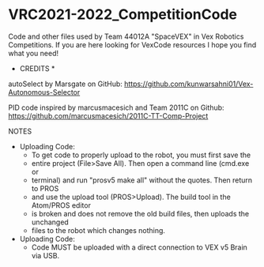 # VRC2021-2022_CompetitionCode
Code and other files used by Team 44012A "SpaceVEX" in Vex Robotics Competitions. If you are here looking for VexCode resources I hope you find what you need!

* CREDITS *

autoSelect by Marsgate on GitHub: https://github.com/kunwarsahni01/Vex-Autonomous-Selector

PID code inspired by marcusmacesich and Team 2011C on Github: https://github.com/marcusmacesich/2011C-TT-Comp-Project

NOTES
 - Uploading Code:
   * To get code to properly upload to the robot, you must first save the
   * entire project (File>Save All). Then open a command line (cmd.exe or
   * terminal) and run "prosv5 make all" without the quotes. Then return to PROS
   * and use the upload tool (PROS>Upload). The build tool in the Atom/PROS editor
   * is broken and does not remove the old build files, then uploads the unchanged
   * files to the robot which changes nothing.
- Uploading Code:
   * Code MUST be uploaded with a direct connection to VEX v5 Brain via USB.
